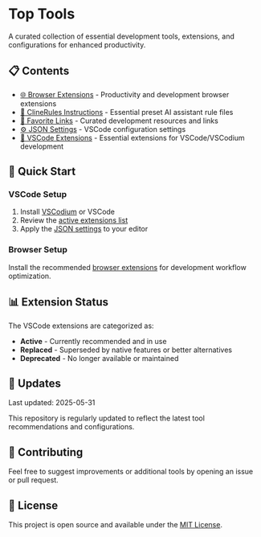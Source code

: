 # Top Tools

A curated collection of essential development tools, extensions, and configurations for enhanced productivity.

## 📋 Contents

- [🌐 Browser Extensions](src/browser.md) - Productivity and development browser extensions
- [🤖 ClineRules Instructions](src/clinerules.md) - Essential preset AI assistant rule files
- [🔗 Favorite Links](/src/fav.html) - Curated development resources and links
- [⚙️ JSON Settings](src/settings.json) - VSCode configuration settings
- [🔧 VSCode Extensions](src/vscode.md) - Essential extensions for VSCode/VSCodium development

## 🚀 Quick Start

### VSCode Setup
1. Install [VSCodium](https://vscodium.com/) or VSCode
2. Review the [active extensions list](src/vscode.md#active-extensions)
3. Apply the [JSON settings](src/settings.json) to your editor

### Browser Setup
Install the recommended [browser extensions](src/browser.md) for development workflow optimization.

## 📊 Extension Status

The VSCode extensions are categorized as:
- **Active** - Currently recommended and in use
- **Replaced** - Superseded by native features or better alternatives
- **Deprecated** - No longer available or maintained

## 🔄 Updates

Last updated: 2025-05-31

This repository is regularly updated to reflect the latest tool recommendations and configurations.

## 📝 Contributing

Feel free to suggest improvements or additional tools by opening an issue or pull request.

## 📄 License

This project is open source and available under the [MIT License](LICENSE).
